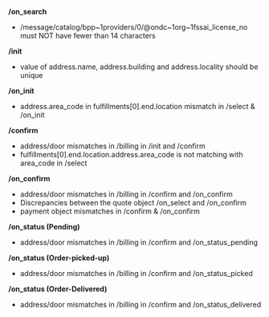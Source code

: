 **/on_search**
- /message/catalog/bpp~1providers/0/@ondc~1org~1fssai_license_no must NOT have fewer than 14 characters

**/init**
- value of address.name, address.building and address.locality should be unique

**/on_init**
- address.area_code in fulfillments[0].end.location mismatch in /select & /on_init

**/confirm**
- address/door mismatches in /billing in /init and /confirm
- fulfillments[0].end.location.address.area_code is not matching with area_code in /select

**/on_confirm**
- address/door mismatches in /billing in /confirm and /on_confirm
- Discrepancies between the quote object /on_select and /on_confirm
- payment object mismatches in /confirm & /on_confirm

**/on_status (Pending)**
- address/door mismatches in /billing in /confirm and /on_status_pending

**/on_status (Order-picked-up)**
- address/door mismatches in /billing in /confirm and /on_status_picked

**/on_status (Order-Delivered)**
- address/door mismatches in /billing in /confirm and /on_status_delivered

